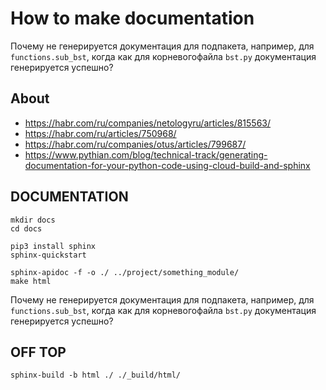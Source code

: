 # How to make documentation

Почему не генерируется документация для подпакета, например, для `functions.sub_bst`, когда как для корневогофайла `bst.py` документация генерируется успешно?

## About

* https://habr.com/ru/companies/netologyru/articles/815563/
* https://habr.com/ru/articles/750968/
* https://habr.com/ru/companies/otus/articles/799687/
* https://www.pythian.com/blog/technical-track/generating-documentation-for-your-python-code-using-cloud-build-and-sphinx

## DOCUMENTATION

```shell
mkdir docs
cd docs

pip3 install sphinx
sphinx-quickstart

sphinx-apidoc -f -o ./ ../project/something_module/
make html
```

Почему не генерируется документация для подпакета, например, для `functions.sub_bst`, когда как для корневогофайла `bst.py` документация генерируется успешно?

## OFF TOP

```shell
sphinx-build -b html ./ ./_build/html/
```
